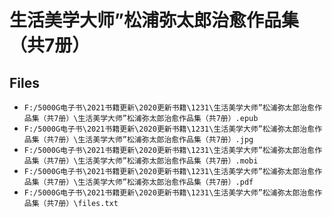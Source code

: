 # 生活美学大师”松浦弥太郎治愈作品集（共7册）

## Files

- `F:/5000G电子书\2021书籍更新\2020更新书籍\1231\生活美学大师”松浦弥太郎治愈作品集（共7册）\生活美学大师”松浦弥太郎治愈作品集（共7册）.epub`
- `F:/5000G电子书\2021书籍更新\2020更新书籍\1231\生活美学大师”松浦弥太郎治愈作品集（共7册）\生活美学大师”松浦弥太郎治愈作品集（共7册）.jpg`
- `F:/5000G电子书\2021书籍更新\2020更新书籍\1231\生活美学大师”松浦弥太郎治愈作品集（共7册）\生活美学大师”松浦弥太郎治愈作品集（共7册）.mobi`
- `F:/5000G电子书\2021书籍更新\2020更新书籍\1231\生活美学大师”松浦弥太郎治愈作品集（共7册）\生活美学大师”松浦弥太郎治愈作品集（共7册）.pdf`
- `F:/5000G电子书\2021书籍更新\2020更新书籍\1231\生活美学大师”松浦弥太郎治愈作品集（共7册）\files.txt`
